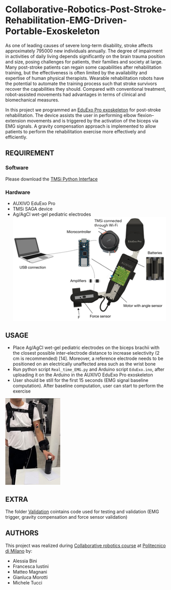 # Collaborative-Robotics-Post-Stroke-Rehabilitation-EMG-Driven-Portable-Exoskeleton

As one of leading causes of severe long-term disability, stroke affects approximately 795000 new individuals annually. The degree of impairment in activities of daily living depends significantly on the brain trauma position and size, posing challenges for patients, their families and society at large. Many post-stroke patients can regain some capabilities after rehabilitation training, but the effectiveness is often limited by the availability and expertise of human physical therapists. Wearable rehabilitation robots have the potential to automate the training process such that stroke survivors recover the capabilities they should. Compared with conventional treatment, robot-assisted movements had advantages in terms of clinical and biomechanical measures.

In this project we programmed an [EduExo Pro exoskeleton](https://www.auxivo.com/eduexo-pro) for post-stroke rehabilitation. The device assists the user in performing elbow flexion–extension movements and is triggered by the activation of the biceps via EMG signals. A gravity compensation approach is implemented to allow patients to perform the rehabilitation exercise more effectively and efficiently.

## REQUIREMENT

### Software
Please download the [TMSi Python Interface](https://gitlab.com/tmsi/tmsi-python-interface)
### Hardware
- AUXIVO EduExo Pro
- TMSi SAGA device 
- Ag/AgCl wet-gel pediatric electrodes
![Hardware](Hardware.png)
## USAGE

- Place Ag/AgCl wet-gel pediatric electrodes on the biceps brachii with the closest possible inter-electrode distance to increase selectivity (2 cm is recommended) [14]. Moreover, a reference electrode needs to be positioned on an electrically unaffected area such as the wrist bone 
- Run python script ```Real_time_EMG.py``` and Arduino script ```EduExo.ino```, after uploading it on the Arduino in the AUXIVO EduExo Pro exoskeleton
- User should be still for the first 15 seconds (EMG signal baseline computation). After baseline computation, user can start to perform the exercise

![Usage](Usage.jpg)
## EXTRA
The folder [Validation](Codes/Validation) cointains code used for testing and validation (EMG trigger, gravity compensation and force sensor validation) 

## AUTHORS

This project was realized during [Collaborative robotics course](https://onlineservices.polimi.it/manifesti/manifesti/controller/Main.do?EVN_DETTAGLIO_RIGA_MANIFESTO=evento&aa=2025&k_cf=225&k_corso_la=479&k_indir=DBI&codDescr=059411&lang=EN&semestre=1&idGruppo=5127&idRiga=320617&caricaOffertaInvisibile=false) at [Politecnico di Milano](https://www.polimi.it/) by:

- Alessia Bini 
- Francesca Iustini 
- Matteo Magnani 
- Gianluca Morotti 
- Michele Tucci 



